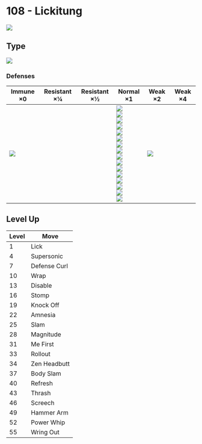 # 108 - Lickitung
![][108]

## Type

![][normal]

### Defenses

Immune ×0      | Resistant ×¼ | Resistant ×½ | Normal ×1                                                                                                                                                                                                                                          | Weak ×2           | Weak ×4 | 
---            | ---          | ---          | ---                                                                                                                                                                                                                                                | ---               | ---     | 
![][ghost]<br> |              |              | ![][normal]<br> ![][flying]<br> ![][poison]<br> ![][ground]<br> ![][rock]<br> ![][bug]<br> ![][steel]<br> ![][fire]<br> ![][water]<br> ![][grass]<br> ![][electric]<br> ![][psychic]<br> ![][ice]<br> ![][dragon]<br> ![][dark]<br> ![][fairy]<br> | ![][fighting]<br> |         | 

## Level Up

Level | Move         | 
---   | ---          | 
1     | Lick         | 
4     | Supersonic   | 
7     | Defense Curl | 
10    | Wrap         | 
13    | Disable      | 
16    | Stomp        | 
19    | Knock Off    | 
22    | Amnesia      | 
25    | Slam         | 
28    | Magnitude    | 
31    | Me First     | 
33    | Rollout      | 
34    | Zen Headbutt | 
37    | Body Slam    | 
40    | Refresh      | 
43    | Thrash       | 
46    | Screech      | 
49    | Hammer Arm   | 
52    | Power Whip   | 
55    | Wring Out    | 

[108]: ../img/pokemon/108.png
[normal]: ../img/types/normal.png
[fire]: ../img/types/fire.png
[fighting]: ../img/types/fighting.png
[water]: ../img/types/water.png
[flying]: ../img/types/flying.png
[grass]: ../img/types/grass.png
[poison]: ../img/types/poison.png
[electric]: ../img/types/electric.png
[ground]: ../img/types/ground.png
[psychic]: ../img/types/psychic.png
[rock]: ../img/types/rock.png
[ice]: ../img/types/ice.png
[bug]: ../img/types/bug.png
[dragon]: ../img/types/dragon.png
[ghost]: ../img/types/ghost.png
[dark]: ../img/types/dark.png
[steel]: ../img/types/steel.png
[fairy]: ../img/types/fairy.png
